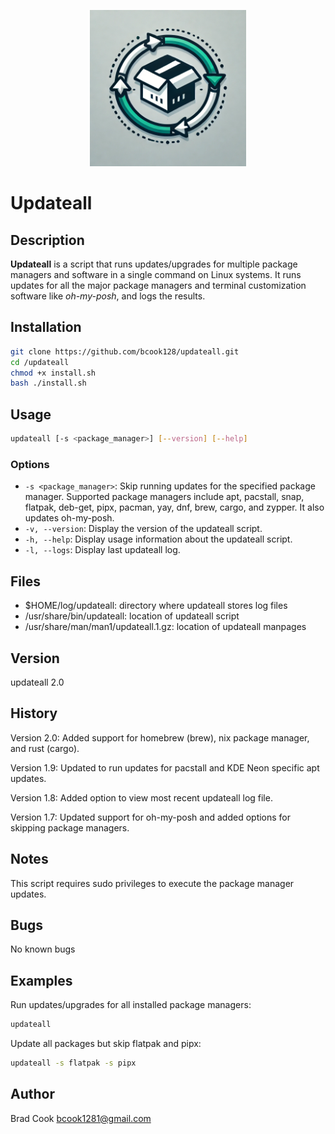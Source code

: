 <p align="center">
  <img src="https://github.com/bcook128/updateall/blob/master/updateall01.webp" alt="Updateall" width="250">
</p>

# Updateall

## Description

**Updateall** is a script that runs updates/upgrades for multiple package managers and software in a single command on Linux systems. It runs updates for all the major package managers and terminal customization software like *oh-my-posh*, and logs the results.

## Installation

```bash
git clone https://github.com/bcook128/updateall.git
cd /updateall
chmod +x install.sh
bash ./install.sh
```

## Usage

```bash
updateall [-s <package_manager>] [--version] [--help]
```

### Options

* ```-s <package_manager>```: Skip running updates for the specified package manager. Supported package managers include apt, pacstall, snap, flatpak, deb-get, pipx, pacman, yay, dnf, brew, cargo, and zypper. It also updates oh-my-posh.
* ```-v, --version```: Display the version of the updateall script.
* ```-h, --help```: Display usage information about the updateall script.
* ```-l, --logs```: Display last updateall log.

## Files

* $HOME/log/updateall: directory where updateall stores log files
* /usr/share/bin/updateall: location of updateall script
* /usr/share/man/man1/updateall.1.gz: location of updateall manpages

## Version

updateall 2.0

## History

Version 2.0: Added support for homebrew (brew), nix package manager, and rust (cargo).

Version 1.9: Updated to run updates for pacstall and KDE Neon specific apt updates.

Version 1.8: Added option to view most recent updateall log file.

Version 1.7: Updated support for oh-my-posh and added options for skipping package managers.

## Notes

This script requires sudo privileges to execute the package manager updates.

## Bugs

No known bugs

## Examples

Run updates/upgrades for all installed package managers:

```bash
updateall
```

Update all packages but skip flatpak and pipx:

```bash
updateall -s flatpak -s pipx
```

## Author

Brad Cook [bcook1281@gmail.com](bcook1281@gmail.com)
